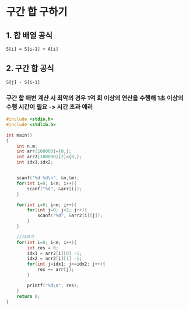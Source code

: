 # 구간 합 구하기

## 1. 합 배열 공식 
`S[i] = S[i-1] + A[i]`
## 2. 구간 합 공식
`S[j] - S[i-1]`

### 구간 합 매번 계산 시 최악의 경우 1억 회 이상의 연산을 수행해 1초 이상의 수행 시간이 필요 -> 시간 초과 에러

```c
#include <stdio.h>
#include <stdlib.h>

int main()
{
    int n,m;
    int arr[100000]={0,};
    int arr2[100000][2]={0,};
    int idx1,idx2;


    scanf("%d %d\n", &n,&m);
    for(int i=0; i<n; i++){
        scanf("%d", &arr[i]);
    }

    for(int i=0; i<m; i++){
        for(int j=0; j<2; j++){
            scanf("%d", &arr2[i][j]);
        }
    }

    //더하기
    for(int i=0; i<m; i++){
        int res = 0;
        idx1 = arr2[i][0] -1;
        idx2 = arr2[i][1] -1;
        for(int j=idx1; j<=idx2; j++){
            res += arr[j];
        }

        printf("%d\n", res);
    }
    return 0;
}
```
